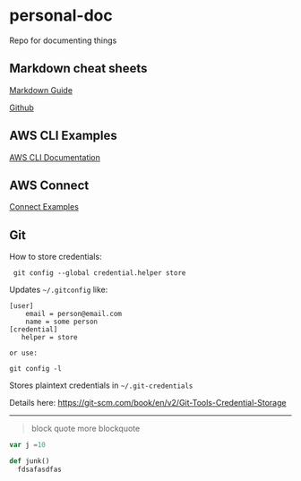 # personal-doc
Repo for documenting things


## Markdown cheat sheets
[Markdown Guide](https://www.markdownguide.org/cheat-sheet/)

[Github](https://github.com/adam-p/markdown-here/wiki/Markdown-Cheatsheet)


## AWS CLI Examples

[AWS CLI Documentation](https://docs.aws.amazon.com/cli)

## AWS Connect

[Connect Examples](aws-cli-connect.md)

## Git
How to store credentials:

```
 git config --global credential.helper store
```
Updates `~/.gitconfig` like:
```
[user]
    email = person@email.com
    name = some person
[credential]
   helper = store

or use:

git config -l
```

Stores plaintext credentials in `~/.git-credentials`

Details here: https://git-scm.com/book/en/v2/Git-Tools-Credential-Storage




---

> block quote
> more blockquote

```javascript
var j =10
```

```python
def junk()
  fdsafasdfas
```
